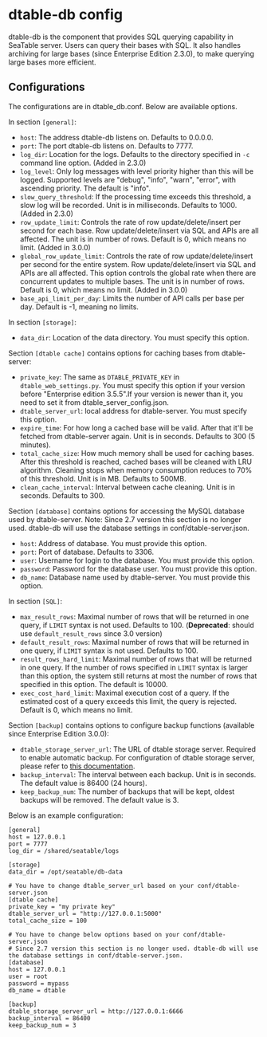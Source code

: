# dtable-db config

dtable-db is the component that provides SQL querying capability in SeaTable server. Users can query their bases with SQL. It also handles archiving for large bases (since Enterprise Edition 2.3.0), to make querying large bases more efficient.

## Configurations

The configurations are in dtable_db.conf. Below are available options.

In section `[general]`:

- `host`: The address dtable-db listens on. Defaults to 0.0.0.0.
- `port`: The port dtable-db listens on. Defaults to 7777.
- `log_dir`: Location for the logs. Defaults to the directory specified in `-c` command line option. (Added in 2.3.0)
- `log_level`: Only log messages with level priority higher than this will be logged. Supported levels are "debug", "info", "warn", "error", with ascending priority. The default is "info".
- `slow_query_threshold`: If the processing time exceeds this threshold, a slow log will be recorded. Unit is in milliseconds. Defaults to 1000. (Added in 2.3.0)
- `row_update_limit`: Controls the rate of row update/delete/insert per second for each base. Row update/delete/insert via SQL and APIs are all affected. The unit is in number of rows. Default is 0, which means no limit. (Added in 3.0.0)
- `global_row_update_limit`: Controls the rate of row update/delete/insert per second for the entire system. Row update/delete/insert via SQL and APIs are all affected. This option controls the global rate when there are concurrent updates to multiple bases. The unit is in number of rows. Default is 0, which means no limit. (Added in 3.0.0)
- `base_api_limit_per_day`: Limits the number of API calls per base per day. Default is -1, meaning no limits.

In section `[storage]`:

- `data_dir`: Location of the data directory. You must specify this option.

Section `[dtable cache]` contains options for caching bases from dtable-server:

- `private_key`: The same as `DTABLE_PRIVATE_KEY` in `dtable_web_settings.py`. You must specify this option if your version before "Enterprise edition 3.5.5".If your version is newer than it, you need to set it from dtable_server_config.json.
- `dtable_server_url`: local address for dtable-server. You must specify this option.
- `expire_time`: For how long a cached base will be valid. After that it'll be fetched from dtable-server again. Unit is in seconds. Defaults to 300 (5 minutes).
- `total_cache_size`: How much memory shall be used for caching bases. After this threshold is reached, cached bases will be cleaned with LRU algorithm. Cleaning stops when memory consumption reduces to 70% of this threshold. Unit is in MB. Defaults to 500MB.
- `clean_cache_interval`: Interval between cache cleaning. Unit is in seconds. Defaults to 300.

Section `[database]` contains options for accessing the MySQL database used by dtable-server. Note: Since 2.7 version this section is no longer used. dtable-db will use the database settings in conf/dtable-server.json.

- `host`: Address of database. You must provide this option.
- `port`: Port of database. Defaults to 3306.
- `user`: Username for login to the database. You must provide this option.
- `password`: Password for the database user. You must provide this option.
- `db_name`: Database name used by dtable-server. You must provide this option.

In section `[SQL]`:

- `max_result_rows`: Maximal number of rows that will be returned in one query, if `LIMIT` syntax is not used. Defaults to 100. (**Deprecated**: should use `default_result_rows` since 3.0 version)
- `default_result_rows`: Maximal number of rows that will be returned in one query, if `LIMIT` syntax is not used. Defaults to 100.
- `result_rows_hard_limit`: Maximal number of rows that will be returned in one query. If the number of rows specified in `LIMIT` syntax is larger than this option, the system still returns at most the number of rows that specified in this option. The default is 10000.
- `exec_cost_hard_limit`: Maximal execution cost of a query. If the estimated cost of a query exceeds this limit, the query is rejected. Default is 0, which means no limit.

Section `[backup]` contains options to configure backup functions (available since Enterprise Edition 3.0.0):

- `dtable_storage_server_url`: The URL of dtable storage server. Required to enable automatic backup. For configuration of dtable storage server, please refer to [this documentation](./dtable_storage_server_conf.md).
- `backup_interval`: The interval between each backup. Unit is in seconds. The default value is 86400 (24 hours).
- `keep_backup_num`: The number of backups that will be kept, oldest backups will be removed. The default value is 3.

Below is an example configuration:

```
[general]
host = 127.0.0.1
port = 7777
log_dir = /shared/seatable/logs

[storage]
data_dir = /opt/seatable/db-data

# You have to change dtable_server_url based on your conf/dtable-server.json
[dtable cache]
private_key = "my private key"
dtable_server_url = "http://127.0.0.1:5000"
total_cache_size = 100

# You have to change below options based on your conf/dtable-server.json
# Since 2.7 version this section is no longer used. dtable-db will use the database settings in conf/dtable-server.json.
[database]
host = 127.0.0.1
user = root
password = mypass
db_name = dtable

[backup]
dtable_storage_server_url = http://127.0.0.1:6666
backup_interval = 86400
keep_backup_num = 3
```
